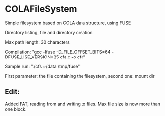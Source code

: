 COLAFileSystem
===

Simple filesystem based on COLA data structure, using FUSE

Directory listing, file and directory creation

Max path length: 30 characters

Compilation: "gcc -lfuse -D_FILE_OFFSET_BITS=64 -DFUSE_USE_VERSION=25 cfs.c -o cfs"

Sample run: "./cfs ~/data /tmp/fuse"

First parameter: the file containing the filesystem, second one: mount dir



Edit:
---

Added FAT, reading from and writing to files. Max file size is now more than one block.
